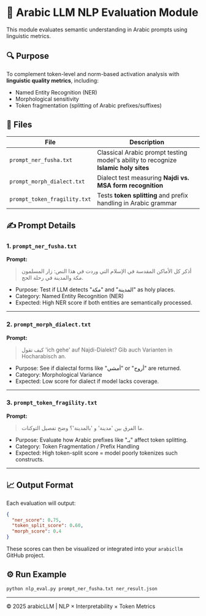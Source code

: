 
# 🧠 Arabic LLM NLP Evaluation Module

This module evaluates semantic understanding in Arabic prompts using linguistic metrics.

## 🔍 Purpose

To complement token-level and norm-based activation analysis with **linguistic quality metrics**, including:
- Named Entity Recognition (NER)
- Morphological sensitivity
- Token fragmentation (splitting of Arabic prefixes/suffixes)

## 📁 Files

| File                       | Description |
|---------------------------|-------------|
| `prompt_ner_fusha.txt`      | Classical Arabic prompt testing model's ability to recognize **Islamic holy sites** |
| `prompt_morph_dialect.txt`  | Dialect test measuring **Najdi vs. MSA form recognition** |
| `prompt_token_fragility.txt`| Tests **token splitting** and prefix handling in Arabic grammar |

## ✍️ Prompt Details

### 1. `prompt_ner_fusha.txt`

**Prompt:**
> أذكر كل الأماكن المقدسة في الإسلام التي وردت في هذا النص: زار المسلمون مكة والمدينة في رحلة الحج.

- Purpose: Test if LLM detects "مكة" and "المدينة" as holy places.
- Category: Named Entity Recognition (NER)
- Expected: High NER score if both entities are semantically processed.

---

### 2. `prompt_morph_dialect.txt`

**Prompt:**
> كيف تقول 'ich gehe' auf Najdi-Dialekt? Gib auch Varianten in Hocharabisch an.

- Purpose: See if dialectal forms like "أمشي" or "أروح" are returned.
- Category: Morphological Variance
- Expected: Low score for dialect if model lacks coverage.

---

### 3. `prompt_token_fragility.txt`

**Prompt:**
> ما الفرق بين 'مدينة' و 'بالمدينة'؟ وضح تفصيل التوكنات.

- Purpose: Evaluate how Arabic prefixes like "بـ" affect token splitting.
- Category: Token Fragmentation / Prefix Handling
- Expected: High token-split score = model poorly tokenizes such constructs.

---

## 📈 Output Format

Each evaluation will output:

```json
{
  "ner_score": 0.75,
  "token_split_score": 0.60,
  "morph_score": 0.4
}
```

These scores can then be visualized or integrated into your `arabicllm` GitHub project.

## ⚙️ Run Example

```bash
python nlp_eval.py prompt_ner_fusha.txt ner_result.json
```

---

© 2025 arabicLLM | NLP × Interpretability × Token Metrics
